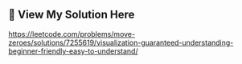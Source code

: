 ## 🔗 View My Solution Here
https://leetcode.com/problems/move-zeroes/solutions/7255619/visualization-guaranteed-understanding-beginner-friendly-easy-to-understand/
